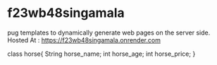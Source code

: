 # f23wb48singamala
pug templates to dynamically generate web pages on the server side.
Hosted At : https://f23wb48singamala.onrender.com

class horse{
    String horse_name;
    int horse_age;
    int horse_price;
}